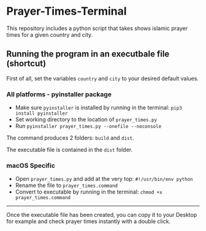 # Prayer-Times-Terminal

This repository includes a python script that takes shows islamic prayer times for a given country and city.

## Running the program in an executbale file (shortcut)

First of all, set the variables `country` and `city` to your desired default values.

### All platforms - pyinstaller package

- Make sure `pyinstaller` is installed by running in the terminal: `pip3 install pyinstaller`
- Set working directory to the location of `prayer_times.py`
- Run `pyinstaller prayer_times.py --onefile --noconsole`

The command produces 2 folders: `build` and `dist`.

The executable file is contained in the `dist` folder.

### macOS Specific

- Open `prayer_times.py` and add at the very top: `#!/usr/bin/env python`
- Rename the file to `prayer_times.command`
- Convert to executable by running in the terminal: `chmod +x prayer_times.command`

---

Once the executable file has been created, you can copy it to your Desktop for example and check prayer times instantly with a double click.

